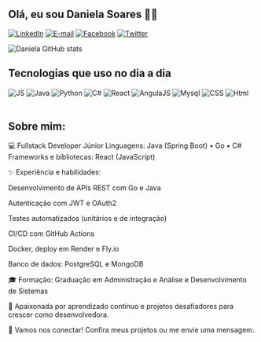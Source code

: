 ## Olá, eu sou Daniela Soares 👋🏼

[![LinkedIn](https://img.shields.io/badge/LinkedIn-0077B5?style=for-the-badge&logo=linkedin&logoColor=white)](https://www.linkedin.com/in/danielasoares3/)
[![E-mail](https://img.shields.io/badge/Gmail-D14836?style=for-the-badge&logo=gmail&logoColor=white)](danielasoares3@gmail.com)
[![Facebook](https://img.shields.io/badge/Facebook-1877F2?style=for-the-badge&logo=facebook&logoColor=white)](https://www.facebook.com/daniela.soares.9889/)
[![Twitter](https://img.shields.io/badge/Twitter-1DA1F2?style=for-the-badge&logo=twitter&logoColor=white)](https://x.com/dannyelasoares) 


![Daniela GitHub stats](https://github-readme-stats.vercel.app/api?username=DanyelaSoares&show_icons=true&theme=dracula)

## Tecnologias que uso no dia a dia

<div style="display: inline_block"<br>  
<img align="center" alt="JS" src="https://img.shields.io/badge/JavaScript-F7DF1E?style=for-the-badge&logo=javascript&logoColor=black" />
<img align="center" alt="Java" src="https://img.shields.io/badge/Java-ED8B00?style=for-the-badge&logo=openjdk&logoColor=white"/>
<img align="center" alt="Python" src="https://img.shields.io/badge/Python-14354C?style=for-the-badge&logo=python&logoColor=white"/>
<img align="center" alt="C#" src="https://img.shields.io/badge/C%23-239120?style=for-the-badge&logo=c-sharp&logoColor=white"/>
<img align="center" alt="React" src="https://img.shields.io/badge/React-20232A?style=for-the-badge&logo=react&logoColor=61DAFB"/>
<img align="center" alt="AngulaJS" src="https://img.shields.io/badge/AngularJS-E23237?style=for-the-badge&logo=angularjs&logoColor=white"/>
<img align="center" alt="Mysql" src="https://img.shields.io/badge/MySQL-00000F?style=for-the-badge&logo=mysql&logoColor=white"/>
<img align="center" alt="CSS" src="https://img.shields.io/badge/CSS-239120?&style=for-the-badge&logo=css3&logoColor=white"/>
<img align="center" alt="Html" src="https://img.shields.io/badge/HTML5-E34F26?style=for-the-badge&logo=html5&logoColor=white"/>

</div><br/>


## Sobre mim:

💻 Fullstack Developer Júnior
Linguagens: Java (Spring Boot) • Go • C#
Frameworks e bibliotecas: React (JavaScript)

✨ Experiência e habilidades:

Desenvolvimento de APIs REST com Go e Java

Autenticação com JWT e OAuth2

Testes automatizados (unitários e de integração)

CI/CD com GitHub Actions

Docker, deploy em Render e Fly.io

Banco de dados: PostgreSQL e MongoDB

🎓 Formação:
Graduação em Administração e Análise e Desenvolvimento de Sistemas

🚀 Apaixonada por aprendizado contínuo e projetos desafiadores para crescer como desenvolvedora.

📩 Vamos nos conectar! Confira meus projetos ou me envie uma mensagem.

